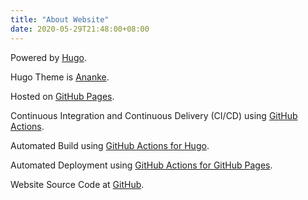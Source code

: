 ```yaml
---
title: "About Website"
date: 2020-05-29T21:48:00+08:00
---
```

Powered by [Hugo](https://gohugo.io/).

Hugo Theme is [Ananke](https://github.com/theNewDynamic/gohugo-theme-ananke).

Hosted on [GitHub Pages](https://pages.github.com/).

Continuous Integration and Continuous Delivery (CI/CD) using [GitHub Actions](https://github.com/features/actions).

Automated Build using [GitHub Actions for Hugo](https://github.com/peaceiris/actions-hugo).

Automated Deployment using [GitHub Actions for GitHub Pages](https://github.com/peaceiris/actions-gh-pages).

Website Source Code at [GitHub](https://github.com/AnimMouse/mystical-rose-website).